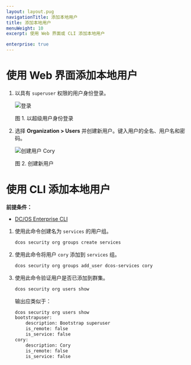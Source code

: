 ```yaml
---
layout: layout.pug
navigationTitle: 添加本地用户
title: 添加本地用户
menuWeight: 10
excerpt: 使用 Web 界面或 CLI 添加本地用户

enterprise: true
---
```


<!-- The source repository for this topic is https://github.com/dcos/dcos-docs-site -->


# 使用 Web 界面添加本地用户

1. 以具有 `superuser` 权限的用户身份登录。

    ![登录](/1.12/img/LOGIN-EE-Modal_View-1_12.png)

    图 1. 以超级用户身份登录

1. 选择 **Organization > Users** 并创建新用户。键入用户的全名、用户名和密码。

    ![创建用户 Cory](/1.12/img/service-group3.png)

    图 2. 创建新用户


# 使用 CLI 添加本地用户

**前提条件：**
- [DC/OS Enterprise CLI](/cn/1.12/cli/enterprise-cli/)


1. 使用此命令创建名为 `services` 的用户组。

    ```bash
    dcos security org groups create services
    ```

1. 使用此命令将用户 `cory` 添加到 `services` 组。

    ```bash
    dcos security org groups add_user dcos-services cory
    ```

1. 使用此命令验证用户是否已添加到群集。

    ```bash
    dcos security org users show
    ```

    输出应类似于：

    ```bash
    dcos security org users show
    bootstrapuser:
        description: Bootstrap superuser
        is_remote: false
        is_service: false
    cory:
        description: Cory
        is_remote: false
        is_service: false
    ```
